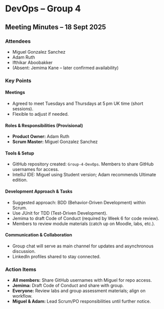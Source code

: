 # DevOps – Group 4
## Meeting Minutes – 18 Sept 2025

### Attendees
- Miguel Gonzalez Sanchez
- Adam Ruth
- Ifthikar Aboobakker
- (Absent: Jemima Kane – later confirmed availability)

### Key Points

#### Meetings
- Agreed to meet Tuesdays and Thursdays at 5 pm UK time (short sessions).
- Flexible to adjust if needed.

#### Roles & Responsibilities (Provisional)
- **Product Owner:** Adam Ruth
- **Scrum Master:** Miguel Gonzalez Sanchez

#### Tools & Setup
- GitHub repository created: `Group-4-DevOps`. Members to share GitHub usernames for access.
- IntelliJ IDE: Miguel using Student version; Adam recommends Ultimate edition.

#### Development Approach & Tasks
- Suggested approach: BDD (Behavior-Driven Development) within Scrum.
- Use JUnit for TDD (Test-Driven Development).
- Jemima to draft Code of Conduct (required by Week 6 for code review).
- Members to review module materials (catch up on Moodle, labs, etc.).

#### Communication & Collaboration
- Group chat will serve as main channel for updates and asynchronous discussion.
- LinkedIn profiles shared to stay connected.

### Action Items
- **All members:** Share GitHub usernames with Miguel for repo access.
- **Jemima:** Draft Code of Conduct and share with group.
- **Everyone:** Review labs and group assessment materials; align on workflow.
- **Miguel & Adam:** Lead Scrum/PO responsibilities until further notice.
